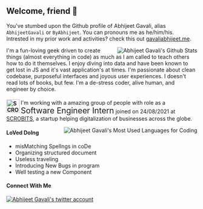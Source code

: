 ## Welcome, friend :wave:

You've stumbed upon the Github profile of Abhijeet Gavali, alias `AbhijeetGavali` or `ByAbhijeet`. You can pronouns me as he/him/his. Intrested in my prior work and activities? check this out [gavaliabhijeet.me](https://gavaliabhijeet.me).

<img align="right" src="https://github-readme-stats.vercel.app/api?username=AbhijeetGavali&theme=tokyonight&show_icons=true&count_private=true" alt="Abhijeet Gavali's Github Stats"/>

I'm a fun-loving geek driven to create things (almost everything in code) as much as I am called to teach others how to do it themselves. I enjoy diving into data and have been known to get lost in JS and it's vast application's at times. I'm passionate about clean codebase, purposeful interfaces and joyous user experiences. I doesn't read lots of books, but few. I'm a de-stress coder, alive human, and engineer by choice.

#### <a href="https://www.scrobits.com/" target="_blanck"><img align="left" height="35" alt="SCROBITS Logo" src="https://scrobits.com/assets/img/logo.png"/></a>
I'm working with a amazing group of people with role as a <span style="font-size:150%;">Software Engineer Intern</span> joined on 24/08/2021  at [SCROBITS](https://scrobits.com), a startup helping digitalization of businesses across the globe.

<img align="right" src="https://github-readme-stats.vercel.app/api/top-langs?username=AbhijeetGavali&theme=tokyonight&langs_count=6&layout=compact&count_private=true&hide=HTML,CSS,C%23" alt="Abhijeet Gavali's Most Used Languages for Coding"/>

#### **LoVed DoIng**
- misMatching SpelIngs in coDe
- Organizing structured document
- Useless traveling
- Introducing New Bugs in program
- Well testing a new Component

#### **Connect With Me**
<a href="https://twitter.com/intent/follow?screen_name=AbhijeetBGavali" target="blank"><img src="https://img.shields.io/twitter/follow/AbhijeetBGavali?logo=twitter&style=for-the-badge" alt="Abhijeet Gavali's twitter account"/></a>
